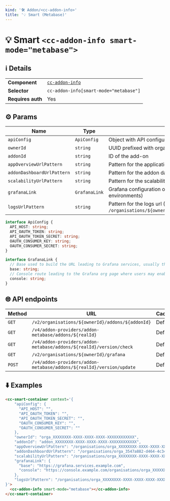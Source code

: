 ```yaml
---
kind: '🛠 Addon/<cc-addon-info>'
title: '💡 Smart (Metabase)'
---
```

# 💡 Smart `<cc-addon-info smart-mode="metabase">`

## ℹ️ Details

<table>
<tr><td><strong>Component    </strong> <td><a href="🛠-addons-cc-addon-info--default-story"><code>cc-addon-info</code></a>
<tr><td><strong>Selector     </strong> <td><code>cc-addon-info[smart-mode="metabase"]</code>
<tr><td><strong>Requires auth</strong> <td>Yes
</table>

## ⚙️ Params

| Name                          | Type          | Details                                                                                         | Default   |
| ----------------------------- | ------------- | ----------------------------------------------------------------------------------------------- | --------- |
| `apiConfig`                   | `ApiConfig`   | Object with API configuration (target host, tokens...)                                          |           |
| `ownerId`                     | `string`      | UUID prefixed with orga_                                                                        |           |
| `addonId`                     | `string`      | ID of the add-on                                                                                |           |
| `appOverviewUrlPattern`       | `string`      | Pattern for the application overview url                                                        |           |
| `addonDashboardUrlPattern`    | `string`      | Pattern for the addon dashboard url                                                             |           |
| `scalabilityUrlPattern`       | `string`      | Pattern for the scalability url                                                                 |           |
| `grafanaLink`                 | `GrafanaLink` | Grafana configuration object (may be disabled in some environments)                             | Optional  |
| `logsUrlPattern`              | `string`      | Pattern for the logs url (Example : `/organisations/${ownerId}/applications/${appId}/logs`)     |           |

```ts
interface ApiConfig {
  API_HOST: string;
  API_OAUTH_TOKEN: string;
  API_OAUTH_TOKEN_SECRET: string;
  OAUTH_CONSUMER_KEY: string;
  OAUTH_CONSUMER_SECRET: string;
}

interface GrafanaLink {
  // Base used to build the URL leading to Grafana services, usually the Grafana host name
  base: string;
  // Console route leading to the Grafana org page where users may enable / disable Grafana
  console: string;
}
```

## 🌐 API endpoints

| Method   | URL                                                                    | Cache?  |
|----------|------------------------------------------------------------------------|---------|
| `GET`    | `/v2/organisations/${ownerId}/addons/${addonId}`                       | Default |
| `GET`    | `/v4/addon-providers/addon-metabase/addons/${realId}`                  | Default |
| `GET`    | `/v4/addon-providers/addon-metabase/addons/${realId}/version/check`    | Default |
| `GET`    | `/v2/organisations/${ownerId}/grafana`                                 | Default |
| `POST`   | `/v4/addon-providers/addon-metabase/addons/${realId}/version/update`   | Default |

## ⬇️️ Examples

```html
<cc-smart-container context='{
    "apiConfig": {
      "API_HOST": "",
      "API_OAUTH_TOKEN": "",
      "API_OAUTH_TOKEN_SECRET": "",
      "OAUTH_CONSUMER_KEY": "",
      "OAUTH_CONSUMER_SECRET": ""
    },
    "ownerId": "orga_XXXXXXXX-XXXX-XXXX-XXXX-XXXXXXXXXXXX",
    "addonId": "addon_XXXXXXXX-XXXX-XXXX-XXXX-XXXXXXXXXXXX",
    "appOverviewUrlPattern": "/organisations/orga_XXXXXXXX-XXXX-XXXX-XXXX-XXXXXXXXXXXX/applications/:id",
    "addonDashboardUrlPattern": "/organisations/orga_3547a882-d464-4c34-8168-addons/:id", 
    "scalabilityUrlPattern": "/organisations/orga_XXXXXXXX-XXXX-XXXX-XXXX-XXXXXXXXXXXX/applications/:id/settings",
    "grafanaLink": {
      "base": "https://grafana.services.example.com",
      "console": "https://console.example.com/organisations/orga_XXXXXXXX-XXXX-XXXX-XXXX-XXXXXXXXXXXX/grafana"
    },
    "logsUrlPattern": "/organisations/orga_XXXXXXXX-XXXX-XXXX-XXXX-XXXXXXXXXXXX/applications/:id/logs"
}'>
  <cc-addon-info smart-mode="metabase"></cc-addon-info>
</cc-smart-container>
```
